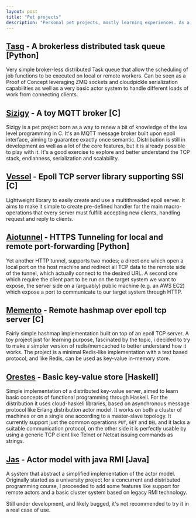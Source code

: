 ```yaml
---
layout: post
title: "Pet projects"
description: "Personal pet projects, mostly learning experiences. As a side note, these are just a part of all the code I produced in the last years, being it for a significant part experimental work."
---
```


<a href="https://github.com/codepr/tasq.git" target="_blank">Tasq</a> - A brokerless distributed task queue <span class="lang"> [Python] </span>
---------------------------------------------------------------------

Very simple broker-less distributed Task queue that allow the scheduling of job
functions to be executed on local or remote workers. Can be seen as a Proof of
Concept leveraging ZMQ sockets and cloudpickle serialization capabilities as
well as a very basic actor system to handle different loads of work from
connecting clients.

<a href="https://github.com/codepr/sizigy.git" target="_blank">Sizigy</a> - A toy MQTT broker <span class="lang"> [C] </span>
-------------------------------------------------------------------------

Sizigy is a pet project born as a way to renew a bit of knowledge of the low
level programming in C. It's an MQTT message broker built upon epoll interface,
aiming to guarantee exactly once semantic. Distribution is still in development
as well as a lot of the core features, but it is already possible to play with
it. It's a good exercise to explore and better understand the TCP stack,
endianness, serialization and scalability.

<a href="https://github.com/codepr/vessel.git" target="_blank">Vessel</a> - Epoll TCP server library supporting SSl <span class="lang"> [C] </span>
-------------------------------------------------------------------------

Lightweight library to easily create and use a multithreaded epoll server. It
aims to make it simple to create pre-defined handler for the main
macro-operations that every server must fulfill: accepting new clients,
handling request and reply to clients.

<a href="https://github.com/codepr/aiotunnel.git" target="_blank">Aiotunnel</a> - HTTPS Tunneling for local and remote port-forwarding <span class="lang"> [Python] </span>
-------------------------------------------------------------------------------

Yet another HTTP tunnel, supports two modes; a direct one which open a local
port on the host machine and redirect all TCP data to the remote side of the
tunnel, which actually connect to the desired URL. A second one which require
the client part to be run on the target system we want to expose, the server
side on a (arguably) public machine (e.g. an AWS EC2) which expose a port to
communicate to our target system through HTTP.

<a href="https://github.com/codepr/memento.git" target="_blank">Memento</a> - Remote hashmap over epoll tcp server<span class="lang"> [C] </span>
---------------------------------------------------------------------------

Fairly simple hashmap implementation built on top of an epoll TCP server. A toy
project just for learning purpose, fascinated by the topic, i decided to try to
make a simpler version of redis/memcached to better understand how it works.
The project is a minimal Redis-like implementation with a text based protocol,
and like Redis, can be used as key-value in-memory store.

<a href="https://github.com/codepr/orestes.git" target="_blank">Orestes</a> - Basic key-value store<span class="lang"> [Haskell] </span>
--------------------------------------------------------------------------

Simple implementation of a distributed key-value server, aimed to learn basic
concepts of functional programming through Haskell. For the distribution it
uses cloud-haskell libraries, based on asynchronous message protocol like
Erlang distribution actor model. It works on both a cluster of machines or on a
single one according to a master-slave topology. It currently support just the
common operations `PUT`, `GET` and `DEL` and it lacks a suitable communication
protocol, on the other side it is perfectly usable by using a generic TCP
client like Telnet or Netcat issuing commands as strings.

<a href="https://github.com/codepr/jas.git" target="_blank">Jas</a> - Actor model with java RMI<span class="lang"> [Java] </span>
-------------------------------------------------------------------

A system that abstract a simplified implementation of the actor model.
Originally started as a university project for a concurrent and distributed
programming course, I proceeded to add some features like support for remote
actors and a basic cluster system based on legacy RMI technology.

Still under development, and likely bugged, it's not recommended to try it in a
real case of use.
